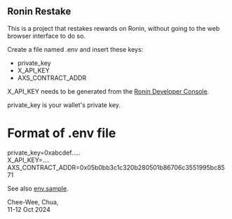 ## Ronin Restake

This is a project that restakes rewards on Ronin, without going to the web browser interface to do so.

Create a file named .env and insert these keys:  

* private_key
* X_API_KEY
* AXS_CONTRACT_ADDR

X_API_KEY needs to be generated from the 
[Ronin Developer Console](https://developers.skymavis.com/console/applications/).

private_key is your wallet's private key.

# Format of .env file

private_key=0xabcdef.....  
X_API_KEY=....  
AXS_CONTRACT_ADDR=0x05b0bb3c1c320b280501b86706c3551995bc8571  

See also [env.sample](env.sample).

Chee-Wee, Chua,  
11-12 Oct 2024  

